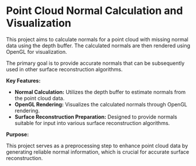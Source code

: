 # Point Cloud Normal Calculation and Visualization

This project aims to calculate normals for a point cloud with missing normal data using the depth buffer. The calculated normals are then rendered using OpenGL for visualization.

The primary goal is to provide accurate normals that can be subsequently used in other surface reconstruction algorithms.

**Key Features:**

* **Normal Calculation:** Utilizes the depth buffer to estimate normals from the point cloud data.
* **OpenGL Rendering:** Visualizes the calculated normals through OpenGL rendering.
* **Surface Reconstruction Preparation:** Designed to provide normals suitable for input into various surface reconstruction algorithms.

**Purpose:**

This project serves as a preprocessing step to enhance point cloud data by generating reliable normal information, which is crucial for accurate surface reconstruction.
